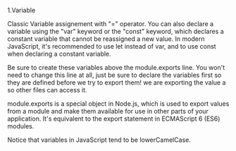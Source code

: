 
1.Variable

Classic Variable assignement with "=" operator. You can also declare a variable using the "var" keyword or the "const" keyword, which declares a constant variable that cannot be reassigned a new value.
In modern JavaScript, it's recommended to use let instead of var, and to use const when declaring a constant variable.

Be sure to create these variables above the module.exports line. You won't need to change this line at all, just be sure to declare the variables first so they are defined before we try to export them! we are exporting the value a so other files can access it. 

module.exports is a special object in Node.js, which is used to export values from a module and make them available for use in other parts of your application. It's equivalent to the export statement in ECMAScript 6 (ES6) modules.

Notice that variables in JavaScript tend to be lowerCamelCase.
